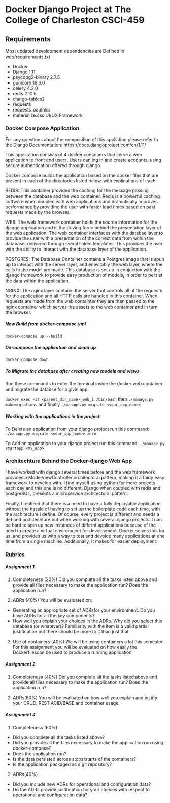 # Docker Django Project at The College of Charleston CSCI-459

## Requirements
Most updated development dependencies are Defined in web/requirements.txt
- Docker
- Django 1.11
- psycopg2-binary 2.7.5
- gunicorn 19.6.0
- celery 4.2.0
- redis 2.10.6
- django-tables2
- requests 
- requests_oauthlib
- materialize.css UI/UX Framework 

### Docker Compose Application 

For any questions about the composition of this appliation please refer to the Django Documentation: https://docs.djangoproject.com/en/1.11/

This application consists of 4 docker containers that serve a web application to front end users. Users can log in and create accounts, using secure authentication offered through django. 

Docker compose builds the application based on the docker files that are present in each of the directories listed below, with explinations of each. 

REDIS: This container provides the caching for the message passing between the database and the web container. Redis is a powerful caching software when coupled with web applications and dramatically improves performance by providing the user with faster load times based on past requests made by the browser. 

WEB: The web framework container holds the source information for the django application and is the driving force behind the presentation layer of the web application. The web container interfaces with the databse layer to provide the user with a presentation of the correct data from within the database, delivered through sveral linked templates. This provides the user with the ability to interact with the database layer of the application. 

POSTGRES: The Database Container contains a Postgres image that is spun up to interact with the server layer, and enevitably the web layer, where the calls to the model are made. This database is set up in conjuction with the django framework to provide easy production of models, in order to persist the data within the application. 

NGINX: The nginx layer contains the server that controls all of the requests for the application and all HTTP calls are handled in this container. When requests are made from the web containter they are then passed to the nginx container which serves the assets to the web container and in turn the browser. 

##### New Build from docker-compose.yml 
`docker-compose up --build`

##### De-compose the application and clean up
`docker-compose down`

##### To Migrate the database after creating new models and views 
Run these commands to enter the terminal inside the docker web container and migrate the databse for a givin app

`docker exec -it <parent_dir_name>_web_1 /bin/bash` then `./manage.py makemigrations` and finally `./manage.py migrate <your_app_name>`

##### Working with the applications in the project 
To Delete an application from your django project run this command:
`./manage.py migrate <your_app_name> zero`

To Add an application to your django project run this command: 
`./manage.py startapp <my_app>`

### Architechture Behind the Docker-django Web App
I have worked with django several times before and the web framework provides a ModelViewController architectural pattern, making it a fairly easy framework to develop with. I find myself using python for more projects each day and this one is no different. Django when coupled with redis and postgreSQL, presents a microservice architectural pattern. 

Finally, I realized that there is a need to have a fully deployable application without the hassle of having to set up the boilerplate code each time, with the architecture I define. Of course, every project is different and needs a defined architechture but when working with several django projects it can be hard to spin up new instances of differnt applications because of the need to create a virtual environment for development. Docker solves this for us, and provides us with a way to test and develop many applications at one time from a single machine. Additionally, It makes for easier deployment. 

### Rubrics

##### Assignment 1

1. Completeness (20%) Did you complete all the tasks listed above and provide all files necessary to make the application run? Does the application run?

2. ADRs (40%) 
You will be evaluated on:
- Generating an appropriate set of ADRsfor your environment. Do you have ADRs for all the key components?
- How well you explain your choices in the ADRs. Why did you select this database (or whatever)? Familiarity with the item is a valid partial justification but there should be more to it than just that.

3. Use of containers (40%)
We will be using containers a lot this semester. For this assignment you will be evaluated on how easily the Dockerfilescan be used to produce a running application

##### Assignment 2

1. Completeness (40%)
Did you complete all the tasks listed above and provide all files necessary to make the application run? Does the application run?

2. ADRs(60%)
You will be evaluated on how well you explain and justify your CRUD, REST,ACID/BASE and container usage.

##### Assignment 4

1. Completeness (60%)
- Did you complete all the tasks listed above?
- Did you provide all the files necessary to make the application run using docker-compose?
- Does the application run?
- Is the data persisted across stops/starts of the containers?
- Is the application packaged as a git repository?

2. ADRs(40%)
- Did you include new ADRs for operational and configuration data?
- Do the ADRs provide justification for your choices with respect to operational and configuration data?